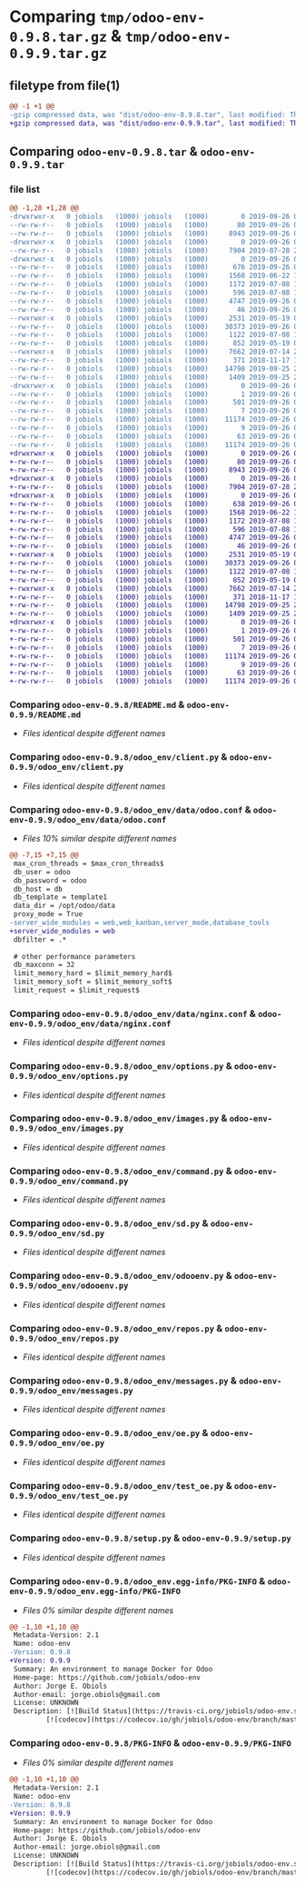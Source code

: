 # Comparing `tmp/odoo-env-0.9.8.tar.gz` & `tmp/odoo-env-0.9.9.tar.gz`

## filetype from file(1)

```diff
@@ -1 +1 @@
-gzip compressed data, was "dist/odoo-env-0.9.8.tar", last modified: Thu Sep 26 01:28:45 2019, max compression
+gzip compressed data, was "dist/odoo-env-0.9.9.tar", last modified: Thu Sep 26 02:14:47 2019, max compression
```

## Comparing `odoo-env-0.9.8.tar` & `odoo-env-0.9.9.tar`

### file list

```diff
@@ -1,28 +1,28 @@
-drwxrwxr-x   0 jobiols   (1000) jobiols   (1000)        0 2019-09-26 01:28:45.000000 odoo-env-0.9.8/
--rw-rw-r--   0 jobiols   (1000) jobiols   (1000)       80 2019-09-26 01:28:45.000000 odoo-env-0.9.8/setup.cfg
--rw-rw-r--   0 jobiols   (1000) jobiols   (1000)     8943 2019-09-26 00:41:51.000000 odoo-env-0.9.8/README.md
-drwxrwxr-x   0 jobiols   (1000) jobiols   (1000)        0 2019-09-26 01:28:45.000000 odoo-env-0.9.8/odoo_env/
--rw-rw-r--   0 jobiols   (1000) jobiols   (1000)     7904 2019-07-28 22:24:41.000000 odoo-env-0.9.8/odoo_env/client.py
-drwxrwxr-x   0 jobiols   (1000) jobiols   (1000)        0 2019-09-26 01:28:45.000000 odoo-env-0.9.8/odoo_env/data/
--rw-rw-r--   0 jobiols   (1000) jobiols   (1000)      676 2019-09-26 00:20:23.000000 odoo-env-0.9.8/odoo_env/data/odoo.conf
--rw-rw-r--   0 jobiols   (1000) jobiols   (1000)     1568 2019-06-22 13:49:31.000000 odoo-env-0.9.8/odoo_env/data/nginx.conf
--rw-rw-r--   0 jobiols   (1000) jobiols   (1000)     1172 2019-07-08 18:55:13.000000 odoo-env-0.9.8/odoo_env/options.py
--rw-rw-r--   0 jobiols   (1000) jobiols   (1000)      596 2019-07-08 18:19:59.000000 odoo-env-0.9.8/odoo_env/images.py
--rw-rw-r--   0 jobiols   (1000) jobiols   (1000)     4747 2019-09-26 00:11:46.000000 odoo-env-0.9.8/odoo_env/command.py
--rw-rw-r--   0 jobiols   (1000) jobiols   (1000)       46 2019-09-26 01:27:53.000000 odoo-env-0.9.8/odoo_env/__init__.py
--rwxrwxr-x   0 jobiols   (1000) jobiols   (1000)     2531 2019-05-19 05:13:33.000000 odoo-env-0.9.8/odoo_env/sd.py
--rw-rw-r--   0 jobiols   (1000) jobiols   (1000)    30373 2019-09-26 01:26:14.000000 odoo-env-0.9.8/odoo_env/odooenv.py
--rw-rw-r--   0 jobiols   (1000) jobiols   (1000)     1122 2019-07-08 18:18:52.000000 odoo-env-0.9.8/odoo_env/repos.py
--rw-rw-r--   0 jobiols   (1000) jobiols   (1000)      852 2019-05-19 03:38:44.000000 odoo-env-0.9.8/odoo_env/messages.py
--rwxrwxr-x   0 jobiols   (1000) jobiols   (1000)     7662 2019-07-14 20:09:54.000000 odoo-env-0.9.8/odoo_env/oe.py
--rw-rw-r--   0 jobiols   (1000) jobiols   (1000)      371 2018-11-17 17:34:47.000000 odoo-env-0.9.8/odoo_env/constants.py
--rw-rw-r--   0 jobiols   (1000) jobiols   (1000)    14798 2019-09-25 22:47:15.000000 odoo-env-0.9.8/odoo_env/test_oe.py
--rw-rw-r--   0 jobiols   (1000) jobiols   (1000)     1409 2019-09-25 22:04:52.000000 odoo-env-0.9.8/setup.py
-drwxrwxr-x   0 jobiols   (1000) jobiols   (1000)        0 2019-09-26 01:28:45.000000 odoo-env-0.9.8/odoo_env.egg-info/
--rw-rw-r--   0 jobiols   (1000) jobiols   (1000)        1 2019-09-26 01:28:44.000000 odoo-env-0.9.8/odoo_env.egg-info/dependency_links.txt
--rw-rw-r--   0 jobiols   (1000) jobiols   (1000)      501 2019-09-26 01:28:44.000000 odoo-env-0.9.8/odoo_env.egg-info/SOURCES.txt
--rw-rw-r--   0 jobiols   (1000) jobiols   (1000)        7 2019-09-26 01:28:44.000000 odoo-env-0.9.8/odoo_env.egg-info/requires.txt
--rw-rw-r--   0 jobiols   (1000) jobiols   (1000)    11174 2019-09-26 01:28:44.000000 odoo-env-0.9.8/odoo_env.egg-info/PKG-INFO
--rw-rw-r--   0 jobiols   (1000) jobiols   (1000)        9 2019-09-26 01:28:44.000000 odoo-env-0.9.8/odoo_env.egg-info/top_level.txt
--rw-rw-r--   0 jobiols   (1000) jobiols   (1000)       63 2019-09-26 01:28:44.000000 odoo-env-0.9.8/odoo_env.egg-info/entry_points.txt
--rw-rw-r--   0 jobiols   (1000) jobiols   (1000)    11174 2019-09-26 01:28:45.000000 odoo-env-0.9.8/PKG-INFO
+drwxrwxr-x   0 jobiols   (1000) jobiols   (1000)        0 2019-09-26 02:14:47.000000 odoo-env-0.9.9/
+-rw-rw-r--   0 jobiols   (1000) jobiols   (1000)       80 2019-09-26 02:14:47.000000 odoo-env-0.9.9/setup.cfg
+-rw-rw-r--   0 jobiols   (1000) jobiols   (1000)     8943 2019-09-26 00:41:51.000000 odoo-env-0.9.9/README.md
+drwxrwxr-x   0 jobiols   (1000) jobiols   (1000)        0 2019-09-26 02:14:47.000000 odoo-env-0.9.9/odoo_env/
+-rw-rw-r--   0 jobiols   (1000) jobiols   (1000)     7904 2019-07-28 22:24:41.000000 odoo-env-0.9.9/odoo_env/client.py
+drwxrwxr-x   0 jobiols   (1000) jobiols   (1000)        0 2019-09-26 02:14:47.000000 odoo-env-0.9.9/odoo_env/data/
+-rw-rw-r--   0 jobiols   (1000) jobiols   (1000)      638 2019-09-26 02:14:03.000000 odoo-env-0.9.9/odoo_env/data/odoo.conf
+-rw-rw-r--   0 jobiols   (1000) jobiols   (1000)     1568 2019-06-22 13:49:31.000000 odoo-env-0.9.9/odoo_env/data/nginx.conf
+-rw-rw-r--   0 jobiols   (1000) jobiols   (1000)     1172 2019-07-08 18:55:13.000000 odoo-env-0.9.9/odoo_env/options.py
+-rw-rw-r--   0 jobiols   (1000) jobiols   (1000)      596 2019-07-08 18:19:59.000000 odoo-env-0.9.9/odoo_env/images.py
+-rw-rw-r--   0 jobiols   (1000) jobiols   (1000)     4747 2019-09-26 00:11:46.000000 odoo-env-0.9.9/odoo_env/command.py
+-rw-rw-r--   0 jobiols   (1000) jobiols   (1000)       46 2019-09-26 02:12:07.000000 odoo-env-0.9.9/odoo_env/__init__.py
+-rwxrwxr-x   0 jobiols   (1000) jobiols   (1000)     2531 2019-05-19 05:13:33.000000 odoo-env-0.9.9/odoo_env/sd.py
+-rw-rw-r--   0 jobiols   (1000) jobiols   (1000)    30373 2019-09-26 01:26:14.000000 odoo-env-0.9.9/odoo_env/odooenv.py
+-rw-rw-r--   0 jobiols   (1000) jobiols   (1000)     1122 2019-07-08 18:18:52.000000 odoo-env-0.9.9/odoo_env/repos.py
+-rw-rw-r--   0 jobiols   (1000) jobiols   (1000)      852 2019-05-19 03:38:44.000000 odoo-env-0.9.9/odoo_env/messages.py
+-rwxrwxr-x   0 jobiols   (1000) jobiols   (1000)     7662 2019-07-14 20:09:54.000000 odoo-env-0.9.9/odoo_env/oe.py
+-rw-rw-r--   0 jobiols   (1000) jobiols   (1000)      371 2018-11-17 17:34:47.000000 odoo-env-0.9.9/odoo_env/constants.py
+-rw-rw-r--   0 jobiols   (1000) jobiols   (1000)    14798 2019-09-25 22:47:15.000000 odoo-env-0.9.9/odoo_env/test_oe.py
+-rw-rw-r--   0 jobiols   (1000) jobiols   (1000)     1409 2019-09-25 22:04:52.000000 odoo-env-0.9.9/setup.py
+drwxrwxr-x   0 jobiols   (1000) jobiols   (1000)        0 2019-09-26 02:14:47.000000 odoo-env-0.9.9/odoo_env.egg-info/
+-rw-rw-r--   0 jobiols   (1000) jobiols   (1000)        1 2019-09-26 02:14:47.000000 odoo-env-0.9.9/odoo_env.egg-info/dependency_links.txt
+-rw-rw-r--   0 jobiols   (1000) jobiols   (1000)      501 2019-09-26 02:14:47.000000 odoo-env-0.9.9/odoo_env.egg-info/SOURCES.txt
+-rw-rw-r--   0 jobiols   (1000) jobiols   (1000)        7 2019-09-26 02:14:47.000000 odoo-env-0.9.9/odoo_env.egg-info/requires.txt
+-rw-rw-r--   0 jobiols   (1000) jobiols   (1000)    11174 2019-09-26 02:14:47.000000 odoo-env-0.9.9/odoo_env.egg-info/PKG-INFO
+-rw-rw-r--   0 jobiols   (1000) jobiols   (1000)        9 2019-09-26 02:14:47.000000 odoo-env-0.9.9/odoo_env.egg-info/top_level.txt
+-rw-rw-r--   0 jobiols   (1000) jobiols   (1000)       63 2019-09-26 02:14:47.000000 odoo-env-0.9.9/odoo_env.egg-info/entry_points.txt
+-rw-rw-r--   0 jobiols   (1000) jobiols   (1000)    11174 2019-09-26 02:14:47.000000 odoo-env-0.9.9/PKG-INFO
```

### Comparing `odoo-env-0.9.8/README.md` & `odoo-env-0.9.9/README.md`

 * *Files identical despite different names*

### Comparing `odoo-env-0.9.8/odoo_env/client.py` & `odoo-env-0.9.9/odoo_env/client.py`

 * *Files identical despite different names*

### Comparing `odoo-env-0.9.8/odoo_env/data/odoo.conf` & `odoo-env-0.9.9/odoo_env/data/odoo.conf`

 * *Files 10% similar despite different names*

```diff
@@ -7,15 +7,15 @@
 max_cron_threads = $max_cron_threads$
 db_user = odoo
 db_password = odoo
 db_host = db
 db_template = template1
 data_dir = /opt/odoo/data
 proxy_mode = True
-server_wide_modules = web,web_kanban,server_mode,database_tools
+server_wide_modules = web
 dbfilter = .*
 
 # other performance parameters
 db_maxconn = 32
 limit_memory_hard = $limit_memory_hard$
 limit_memory_soft = $limit_memory_soft$
 limit_request = $limit_request$
```

### Comparing `odoo-env-0.9.8/odoo_env/data/nginx.conf` & `odoo-env-0.9.9/odoo_env/data/nginx.conf`

 * *Files identical despite different names*

### Comparing `odoo-env-0.9.8/odoo_env/options.py` & `odoo-env-0.9.9/odoo_env/options.py`

 * *Files identical despite different names*

### Comparing `odoo-env-0.9.8/odoo_env/images.py` & `odoo-env-0.9.9/odoo_env/images.py`

 * *Files identical despite different names*

### Comparing `odoo-env-0.9.8/odoo_env/command.py` & `odoo-env-0.9.9/odoo_env/command.py`

 * *Files identical despite different names*

### Comparing `odoo-env-0.9.8/odoo_env/sd.py` & `odoo-env-0.9.9/odoo_env/sd.py`

 * *Files identical despite different names*

### Comparing `odoo-env-0.9.8/odoo_env/odooenv.py` & `odoo-env-0.9.9/odoo_env/odooenv.py`

 * *Files identical despite different names*

### Comparing `odoo-env-0.9.8/odoo_env/repos.py` & `odoo-env-0.9.9/odoo_env/repos.py`

 * *Files identical despite different names*

### Comparing `odoo-env-0.9.8/odoo_env/messages.py` & `odoo-env-0.9.9/odoo_env/messages.py`

 * *Files identical despite different names*

### Comparing `odoo-env-0.9.8/odoo_env/oe.py` & `odoo-env-0.9.9/odoo_env/oe.py`

 * *Files identical despite different names*

### Comparing `odoo-env-0.9.8/odoo_env/test_oe.py` & `odoo-env-0.9.9/odoo_env/test_oe.py`

 * *Files identical despite different names*

### Comparing `odoo-env-0.9.8/setup.py` & `odoo-env-0.9.9/setup.py`

 * *Files identical despite different names*

### Comparing `odoo-env-0.9.8/odoo_env.egg-info/PKG-INFO` & `odoo-env-0.9.9/odoo_env.egg-info/PKG-INFO`

 * *Files 0% similar despite different names*

```diff
@@ -1,10 +1,10 @@
 Metadata-Version: 2.1
 Name: odoo-env
-Version: 0.9.8
+Version: 0.9.9
 Summary: An environment to manage Docker for Odoo
 Home-page: https://github.com/jobiols/odoo-env
 Author: Jorge E. Obiols
 Author-email: jorge.obiols@gmail.com
 License: UNKNOWN
 Description: [![Build Status](https://travis-ci.org/jobiols/odoo-env.svg?branch=master)](https://travis-ci.org/jobiols/odoo-env)
         [![codecov](https://codecov.io/gh/jobiols/odoo-env/branch/master/graph/badge.svg)](https://codecov.io/gh/jobiols/odoo-env)
```

### Comparing `odoo-env-0.9.8/PKG-INFO` & `odoo-env-0.9.9/PKG-INFO`

 * *Files 0% similar despite different names*

```diff
@@ -1,10 +1,10 @@
 Metadata-Version: 2.1
 Name: odoo-env
-Version: 0.9.8
+Version: 0.9.9
 Summary: An environment to manage Docker for Odoo
 Home-page: https://github.com/jobiols/odoo-env
 Author: Jorge E. Obiols
 Author-email: jorge.obiols@gmail.com
 License: UNKNOWN
 Description: [![Build Status](https://travis-ci.org/jobiols/odoo-env.svg?branch=master)](https://travis-ci.org/jobiols/odoo-env)
         [![codecov](https://codecov.io/gh/jobiols/odoo-env/branch/master/graph/badge.svg)](https://codecov.io/gh/jobiols/odoo-env)
```

